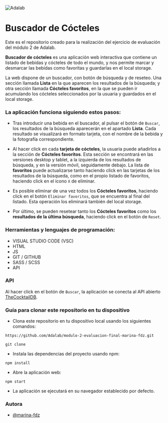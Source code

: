 ![Adalab](https://beta.adalab.es/resources/images/adalab-logo-155x61-bg-white.png)

# Buscador de Cócteles

Este es el repositorio creado para la realización del ejercicio de evaluación del módulo 2 de Adalab.

**Buscador de cócteles** es una aplicación web interactiva que contiene un listado de bebidas y cócteles de todo el mundo, y nos permite marcar y desmarcar las bebidas como favoritas y guardarlas en el local storage.

La web dispone de un buscador, con botón de búsqueda y de reseteo. Una sección llamada **Lista** en la que aparecen los resultados de la búsqueda; y otra sección llamada **Cócteles favoritos**, en la que se pueden ir acumulando los cócteles seleccionados por la usuaria y guardados en el local storage.


### La aplicación funciona siguiendo estos pasos:

- Tras introducir una bebida en el buscador, al pulsar el botón de `Buscar`, los resultados de la búsqueda aparecerán en el apartado **Lista**. Cada resultado se visualizará en formato tarjeta, con el nombre de la bebida y la fotografía correspondiente.

- Al hacer click en cada **tarjeta de cócteles**, la usuaria puede añadirlos a la sección de **Cócteles favoritos**. Esta sección se encontrará en las versiones desktop y tablet, a la izquierda de los resultados de búsqueda, y en la versión móvil, seguidamente debajo. La lista de **favoritos** puede actualizarse tanto haciendo click en las tarjetas de los resultados de la búsqueda, como en el propio listado de favoritos, haciendo click en el icono `X` de eliminar.

- Es posible eliminar de una vez todos los **Cócteles favoritos**, haciendo click en el botón `Eliminar favoritos`, que se encuentra al final del listado. Esta operación los eliminará también del local storage.

- Por último, se pueden resetear tanto los **Cócteles favoritos** como los **resultados de la última búsqueda**, haciendo click en el botón de `Reset`.




### Herramientas y lenguajes de programación:

- VISUAL STUDIO CODE (VSC) 
- HTML 
- JS 
- GIT / GITHUB 
- SASS / SCSS 
- API 




### API

Al hacer click en el botón de `Buscar`, la aplicación se conecta al API abierto [TheCocktailDB](https://www.thecocktaildb.com/api.php).




### Guía para clonar este repositorio en tu dispositivo


- Clona este repositorio en tu dispositivo local usando los siguientes comandos:

```
https://github.com/Adalab/modulo-2-evaluacion-final-marina-fdz.git
```

```
git clone
```

- Instala las dependencias del proyecto usando npm:

```
npm install
```

- Abre la aplicación web:

```
npm start
```

- La aplicación se ejecutará en su navegador establecido por defecto.




### Autora

- [@marina-fdz](https://www.github.com/marina-fdz)